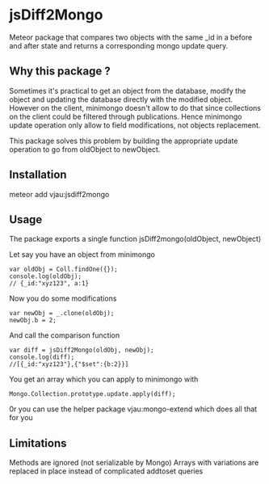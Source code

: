 # jsDiff2Mongo

Meteor package that compares two objects with the same _id in a before and after state and returns a corresponding mongo update query.

## Why this package ?

Sometimes it's practical to get an object from the database, modify the object and updating the database directly with the modified object.
However on the client, minimongo doesn't allow to do that since collections on the client could be filtered through publications. Hence minimongo update operation only allow to field modifications, not objects replacement.

This package solves this problem by building the appropriate update operation to go from oldObject to newObject.

## Installation

meteor add vjau:jsdiff2mongo

## Usage

The package exports a single function jsDiff2mongo(oldObject, newObject)

Let say you have an object from minimongo

	var oldObj = Coll.findOne({});
	console.log(oldObj);
	// {_id:"xyz123", a:1}
Now you do some modifications

	var newObj = _.clone(oldObj);
	newObj.b = 2;

And call the comparison function

	var diff = jsDiff2Mongo(oldObj, newObj);
	console.log(diff);
	//[{_id:"xyz123"},{"$set":{b:2}}]

You get an array which you can apply to minimongo with

	Mongo.Collection.prototype.update.apply(diff);

0r you can use the helper package vjau:mongo-extend which does all that for you

## Limitations

Methods are ignored (not serializable by Mongo)
Arrays with variations are replaced in place instead of complicated addtoset queries
